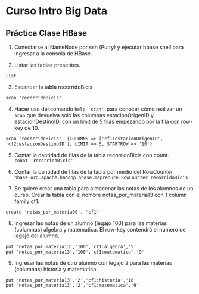 # Curso Intro Big Data
## Práctica Clase HBase


1. Conectarse al NameNode por ssh (Putty) y ejecutar hbase shell para ingresar a la consola de HBase.

2. Listar las tablas presentes.  

`list`

3. Escanear la tabla recorridoBicis   

`scan 'recorridoBicis'`

4. Hacer uso del comando `help 'scan' `para conocer cómo realizar un `scan` que devuelva sólo las columnas estacionOrigenID y estacionDestinoID, con un limit de 5 filas
empezando por la fila con row-key de 10.  
```
scan 'recorridoBicis', {COLUMNS => ['cf1:estacionOrigenID',
'cf2:estacionDestinoID'], LIMIT => 5, STARTROW => '10'}
```
5. Contar la cantidad de filas de la tabla recorridoBicis con count.  
`count 'recorridoBicis' `

6. Contar la cantidad de filas de la tabla por medio del RowCounter   
`hbase org.apache.hadoop.hbase.mapreduce.RowCounter recorridoBicis`

7. Se quiere crear una tabla para almacenar las notas de los alumnos de un curso. Crear la tabla con el nombre notas_por_materia13 con 1 column family cf1.

`create 'notas_por_materia00', 'cf1'`

8. Ingresar las notas de un alumno (legajo 100) para las materias (columnas) algebra y matematica. El row-key contendrá el número de legajo del alumno.
```
put 'notas_por_materia13','100','cf1:algebra','5'
put 'notas_por_materia13','100','cf1:matematica','9'
```

9. Ingresar las notas de otro alumno con legajo 2 para las materias (columnas) historia y matematica.
```
put 'notas_por_materia13','2','cf1:historia','10'
put 'notas_por_materia13','2','cf1:matematica','9'
```
